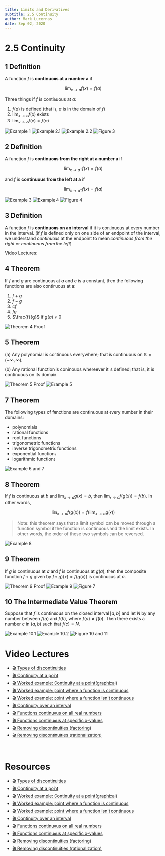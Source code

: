 ```yaml
---
title: Limits and Derivatives
subtitle: 2.5 Continuity
author: Mark Lucernas
date: Sep 02, 2020
---
```



# 2.5 Continuity

## 1 Definition

A function $f$ is **continuous at a number a** if

$$
\lim_{x \to a} f(x) = f(a)
$$

Three things if $f$ is continuous at $a$:

1. $f(a)$ is defined (that is, $a$ is in the domain of $f$)
2. $\lim_{x \to a} f(x)$ exists
3. $\lim_{x \to a} f(x) = f(a)$

![Example 1](../../../../../files/fall-2020/MATH-150/chapter-2/2.5_example-1.png)
![Example 2.1](../../../../../files/fall-2020/MATH-150/chapter-2/2.5_example-2.1.png)
![Example 2.2](../../../../../files/fall-2020/MATH-150/chapter-2/2.5_example-2.2.png)
![Figure 3](../../../../../files/fall-2020/MATH-150/chapter-2/2.5_figure-3.png)

## 2 Definition

A function $f$ is **continuous from the right at a number a** if

$$
\lim_{x \to a^{+}} f(x) = f(a)
$$

and $f$ is **continuous from the left at a** if

$$
\lim_{x \to a^{-}} f(x) = f(a)
$$

![Example 3](../../../../../files/fall-2020/MATH-150/chapter-2/2.5_example-3.png)
![Example 4](../../../../../files/fall-2020/MATH-150/chapter-2/2.5_example-4.png)
![Figure 4](../../../../../files/fall-2020/MATH-150/chapter-2/2.5_figure-4.png)

## 3 Definition

A function $f$ is **continuous on an interval** if it is continuous at every
number in the interval. (if $f$ is defined only on one side of an endpoint of
the interval, we understand _continuous_ at the endpoint to mean _continuous
from the right_ or _continuous from the left_)

Video Lectures:

## 4 Theorem

If $f$ and $g$ are continuous at $a$ and $c$ is a constant, then the following
functions are also continuous at a:

1. $f + g$
2. $f - g$
3. $cf$
4. $fg$
5. $\frac{f}{g}$ if $g(a) \neq 0$

![Theorem 4 Proof](../../../../../files/fall-2020/MATH-150/chapter-2/2.5_theorem-4_proof.png)

## 5 Theorem

(a) Any polynomial is continuous everywhere; that is continuous on $\mathbb{R} =
(-\infty, \infty)$.

(b) Any rational function is coninouos whereever it is defined; that is, it is
continuous on its domain.

![Theorem 5 Proof](../../../../../files/fall-2020/MATH-150/chapter-2/2.5_theorem-5_proof.png)
![Example 5](../../../../../files/fall-2020/MATH-150/chapter-2/2.5_example-5.png)

## 7 Theorem

The following types of functions are continuous at every number in their
domains:

- polynomials
- rational functions
- root functions
- trigonometric functions
- inverse trigonometric functions
- exponential functions
- logarithmic functions

![Example 6 and 7](../../../../../files/fall-2020/MATH-150/chapter-2/2.5_example-6-and-7.png)

## 8 Theorem

If $f$ is continuous at $b$ and $\lim_{x \to a} g(x) = b$, then $\lim_{x \to a}
f(g(x)) = f(b)$. In other words,

$$
\lim_{x \to a} f(g(x)) = f(\lim_{x \to a} g(x))
$$

> Note: this theorem says that a limit symbol can be moved through a function
symbol if the function is continuous and the limit exists. In other words, the
order of these two symbols can be reversed.

![Example 8](../../../../../files/fall-2020/MATH-150/chapter-2/2.5_example-8.png)

## 9 Theorem

If $g$ is continuous at $a$ and $f$ is continuous at $g(a)$, then the composite
function $f \circ g$ given by $f \circ g)(x) = f(g(x))$ is continuous at $a$.

![Theorem 9 Proof](../../../../../files/fall-2020/MATH-150/chapter-2/2.5_theorem-9_proof.png)
![Example 9](../../../../../files/fall-2020/MATH-150/chapter-2/2.5_example-9.png)
![Figure 7](../../../../../files/fall-2020/MATH-150/chapter-2/2.figure-7.png)

## 10 The Intermediate Value Theorem

Suppose that $f$ is continuous on the closed interval $[a, b]$ and let $N$ by
any number between $f(a)$ and $f(b)$, where $f(a) \neq f(b)$. Then there exists
a number $c$ in $(a, b)$ such that $f(c) = N$.

![Example 10.1](../../../../../files/fall-2020/MATH-150/chapter-2/2.5_example-10.1.png)
![Example 10.2](../../../../../files/fall-2020/MATH-150/chapter-2/2.5_example-10.2.png)
![Figure 10 and 11](../../../../../files/fall-2020/MATH-150/chapter-2/2.5_figure-10-and-11.png)


# Video Lectures

- [🎬 Types of discontinuities](https://www.khanacademy.org/math/ap-calculus-ab/ab-limits-new/ab-1-10/v/types-of-discontinuities?modal=1)
- [🎬 Continuity at a point](https://www.khanacademy.org/math/ap-calculus-ab/ab-limits-new/ab-1-11/v/continuity-at-a-point)
- [🎬 Worked example: Continuity at a point(graphical)](https://www.khanacademy.org/math/ap-calculus-ab/ab-limits-new/ab-1-11/v/continuity-at-a-point-graphically)
- [🎬 Worked example: point where a function is continuous](https://www.khanacademy.org/math/ap-calculus-ab/ab-limits-new/ab-1-11/v/limit-of-piecewise-function-that-is-defined)
- [🎬 Worked example: point where a function isn't continuous](https://www.khanacademy.org/math/ap-calculus-ab/ab-limits-new/ab-1-11/v/limit-of-piecewise-function-that-is-undefined)
- [🎬 Continuity over an interval](https://www.khanacademy.org/math/ap-calculus-ab/ab-limits-new/ab-1-12/v/continuity-over-an-interval)
- [🎬 Functions continuous on all real numbers](https://www.khanacademy.org/math/ap-calculus-ab/ab-limits-new/ab-1-12/v/functions-continuous-on-all-numbers)
- [🎬 Functions continuous at specific x-values](https://www.khanacademy.org/math/ap-calculus-ab/ab-limits-new/ab-1-12/v/functions-continuous-on-specific-numbers)
- [🎬 Removing discontinuities (factoring)](https://www.khanacademy.org/math/ap-calculus-ab/ab-limits-new/ab-1-13/v/defining-a-function-at-a-point-to-make-it-continuous)
- [🎬 Removing discontinuities (rationalization)](https://www.khanacademy.org/math/ap-calculus-ab/ab-limits-new/ab-1-13/v/fancy-algebra-to-find-a-limit-and-make-a-function-continuous)


<br>

# Resources

- [🎬 Types of discontinuities](https://www.khanacademy.org/math/ap-calculus-ab/ab-limits-new/ab-1-10/v/types-of-discontinuities?modal=1)
- [🎬 Continuity at a point](https://www.khanacademy.org/math/ap-calculus-ab/ab-limits-new/ab-1-11/v/continuity-at-a-point)
- [🎬 Worked example: Continuity at a point(graphical)](https://www.khanacademy.org/math/ap-calculus-ab/ab-limits-new/ab-1-11/v/continuity-at-a-point-graphically)
- [🎬 Worked example: point where a function is continuous](https://www.khanacademy.org/math/ap-calculus-ab/ab-limits-new/ab-1-11/v/limit-of-piecewise-function-that-is-defined)
- [🎬 Worked example: point where a function isn't continuous](https://www.khanacademy.org/math/ap-calculus-ab/ab-limits-new/ab-1-11/v/limit-of-piecewise-function-that-is-undefined)
- [🎬 Continuity over an interval](https://www.khanacademy.org/math/ap-calculus-ab/ab-limits-new/ab-1-12/v/continuity-over-an-interval)
- [🎬 Functions continuous on all real numbers](https://www.khanacademy.org/math/ap-calculus-ab/ab-limits-new/ab-1-12/v/functions-continuous-on-all-numbers)
- [🎬 Functions continuous at specific x-values](https://www.khanacademy.org/math/ap-calculus-ab/ab-limits-new/ab-1-12/v/functions-continuous-on-specific-numbers)
- [🎬 Removing discontinuities (factoring)](https://www.khanacademy.org/math/ap-calculus-ab/ab-limits-new/ab-1-13/v/defining-a-function-at-a-point-to-make-it-continuous)
- [🎬 Removing discontinuities (rationalization)](https://www.khanacademy.org/math/ap-calculus-ab/ab-limits-new/ab-1-13/v/fancy-algebra-to-find-a-limit-and-make-a-function-continuous)

